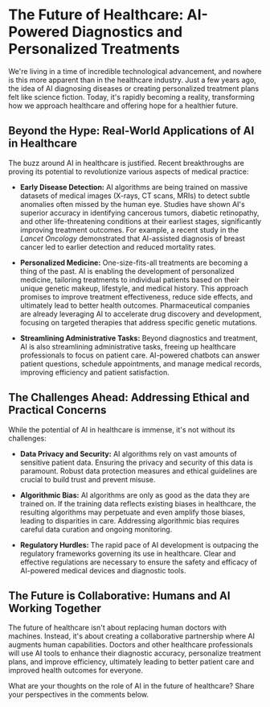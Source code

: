 # The Future of Healthcare: AI-Powered Diagnostics and Personalized Treatments

We're living in a time of incredible technological advancement, and nowhere is this more apparent than in the healthcare industry.  Just a few years ago, the idea of AI diagnosing diseases or creating personalized treatment plans felt like science fiction.  Today, it's rapidly becoming a reality, transforming how we approach healthcare and offering hope for a healthier future.

## Beyond the Hype: Real-World Applications of AI in Healthcare

The buzz around AI in healthcare is justified.  Recent breakthroughs are proving its potential to revolutionize various aspects of medical practice:

* **Early Disease Detection:** AI algorithms are being trained on massive datasets of medical images (X-rays, CT scans, MRIs) to detect subtle anomalies often missed by the human eye.  Studies have shown AI's superior accuracy in identifying cancerous tumors, diabetic retinopathy, and other life-threatening conditions at their earliest stages, significantly improving treatment outcomes.  For example, a recent study in the *Lancet Oncology* demonstrated that AI-assisted diagnosis of breast cancer led to earlier detection and reduced mortality rates.

* **Personalized Medicine:**  One-size-fits-all treatments are becoming a thing of the past.  AI is enabling the development of personalized medicine, tailoring treatments to individual patients based on their unique genetic makeup, lifestyle, and medical history. This approach promises to improve treatment effectiveness, reduce side effects, and ultimately lead to better health outcomes.  Pharmaceutical companies are already leveraging AI to accelerate drug discovery and development, focusing on targeted therapies that address specific genetic mutations.

* **Streamlining Administrative Tasks:**  Beyond diagnostics and treatment, AI is also streamlining administrative tasks, freeing up healthcare professionals to focus on patient care.  AI-powered chatbots can answer patient questions, schedule appointments, and manage medical records, improving efficiency and patient satisfaction.


## The Challenges Ahead: Addressing Ethical and Practical Concerns

While the potential of AI in healthcare is immense, it's not without its challenges:

* **Data Privacy and Security:**  AI algorithms rely on vast amounts of sensitive patient data. Ensuring the privacy and security of this data is paramount.  Robust data protection measures and ethical guidelines are crucial to build trust and prevent misuse.

* **Algorithmic Bias:**  AI algorithms are only as good as the data they are trained on.  If the training data reflects existing biases in healthcare, the resulting algorithms may perpetuate and even amplify those biases, leading to disparities in care.  Addressing algorithmic bias requires careful data curation and ongoing monitoring.

* **Regulatory Hurdles:**  The rapid pace of AI development is outpacing the regulatory frameworks governing its use in healthcare.  Clear and effective regulations are necessary to ensure the safety and efficacy of AI-powered medical devices and diagnostic tools.


## The Future is Collaborative: Humans and AI Working Together

The future of healthcare isn't about replacing human doctors with machines.  Instead, it's about creating a collaborative partnership where AI augments human capabilities.  Doctors and other healthcare professionals will use AI tools to enhance their diagnostic accuracy, personalize treatment plans, and improve efficiency, ultimately leading to better patient care and improved health outcomes for everyone.


What are your thoughts on the role of AI in the future of healthcare?  Share your perspectives in the comments below.

